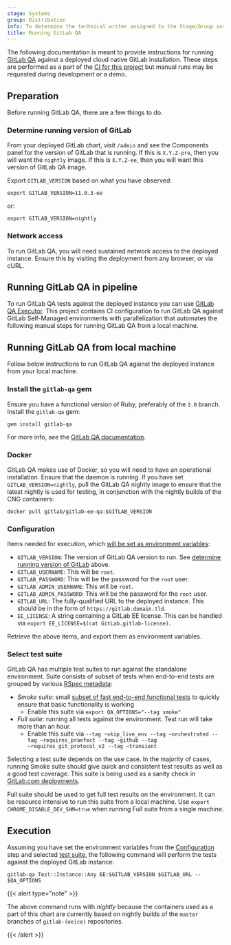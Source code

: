 ```yaml
---
stage: Systems
group: Distribution
info: To determine the technical writer assigned to the Stage/Group associated with this page, see https://handbook.gitlab.com/handbook/product/ux/technical-writing/#assignments
title: Running GitLab QA
---
```


The following documentation is meant to provide instructions for running
[GitLab QA](https://gitlab.com/gitlab-org/gitlab-qa) against a deployed cloud
native GitLab installation. These steps are performed as a part of the
[CI for this project](https://gitlab.com/gitlab-org/charts/gitlab/tree/master/.gitlab-ci.yml)
but manual runs may be requested during development or a demo.

## Preparation

Before running GitLab QA, there are a few things to do.

### Determine running version of GitLab

From your deployed GitLab chart, visit `/admin` and see the Components panel
for the version of GitLab that is running. If this is `X.Y.Z-pre`, then you
will want the `nightly` image. If this is `X.Y.Z-ee`, then you will want this
version of GitLab QA image.

Export `GITLAB_VERSION` based on what you have observed:

```shell
export GITLAB_VERSION=11.0.3-ee
```

or:

```shell
export GITLAB_VERSION=nightly
```

### Network access

To run GitLab QA, you will need sustained network access to the deployed instance.
Ensure this by visiting the deployment from any browser, or via cURL.

## Running GitLab QA in pipeline

To run GitLab QA tests against the deployed instance you can use [GitLab QA Executor](https://gitlab.com/gitlab-org/quality/gitlab-qa-executor). This project contains CI configuration to run GitLab QA against GitLab Self-Managed environments with parallelization that automates the following manual steps for running GitLab QA from a local machine.

## Running GitLab QA from local machine

Follow below instructions to run GitLab QA against the deployed instance
from your local machine.

### Install the `gitlab-qa` gem

Ensure you have a functional version of Ruby, preferably of the `3.0` branch.
Install the `gitlab-qa` gem:

```shell
gem install gitlab-qa
```

For more info, see the [GitLab QA documentation](https://gitlab.com/gitlab-org/gitlab-qa#how-can-you-use-it).

### Docker

GitLab QA makes use of Docker, so you will need to have an operational
installation. Ensure that the daemon is running. If you have set `GITLAB_VERSION=nightly`,
pull the GitLab QA nightly image to ensure that the latest nightly is used for
testing, in conjunction with the nightly builds of the CNG containers:

```shell
docker pull gitlab/gitlab-ee-qa:$GITLAB_VERSION
```

### Configuration

Items needed for execution, which
[will be set as environment variables](https://gitlab.com/gitlab-org/gitlab-qa#supported-environment-variables):

- `GITLAB_VERSION`: The version of GitLab QA version to run. See [determine running version of GitLab](#determine-running-version-of-gitlab) above.
- `GITLAB_USERNAME`: This will be `root`.
- `GITLAB_PASSWORD`: This will be the password for the `root` user.
- `GITLAB_ADMIN_USERNAME`: This will be `root`.
- `GITLAB_ADMIN_PASSWORD`: This will be the password for the `root` user.
- `GITLAB_URL`: The fully-qualified URL to the deployed instance. This should be
  in the form of `https://gitlab.domain.tld`.
- `EE_LICENSE`: A string containing a GitLab EE license. This can be handled
  via `export EE_LICENSE=$(cat GitLab.gitlab-license)`.

Retrieve the above items, and export them as environment variables.

### Select test suite

GitLab QA has multiple test suites to run against the standalone environment. Suite consists of subset of tests
when end-to-end tests are grouped by various [RSpec metadata](https://docs.gitlab.com/development/testing_guide/end_to_end/rspec_metadata_tests/):

- _Smoke suite_: small [subset of fast end-to-end functional tests](https://docs.gitlab.com/development/testing_guide/smoke/)
to quickly ensure that basic functionality is working
  - Enable this suite via `export QA_OPTIONS="--tag smoke"`
- _Full suite_: running all tests against the environment. Test run will take more than an hour.
  - Enable this suite via `--tag ~skip_live_env --tag ~orchestrated --tag ~requires_praefect --tag ~github --tag ~requires_git_protocol_v2 --tag ~transient`

Selecting a test suite depends on the use case. In the majority of cases, running
Smoke suite should give quick and consistent test results
as well as a good test coverage. This suite is being used as a sanity
check in [GitLab.com deployments](https://handbook.gitlab.com/handbook/engineering/deployments-and-releases/deployments/#gitlabcom-deployments-process).

Full suite should be used to get full test results on the environment. It can be resource
intensive to run this suite from a local machine. Use `export CHROME_DISABLE_DEV_SHM=true`
when running Full suite from a single machine.

## Execution

Assuming you have set the environment variables from the
[Configuration](#configuration) step and selected [test suite](#select-test-suite),
the following command will perform the tests against the deployed GitLab instance:

```shell
gitlab-qa Test::Instance::Any EE:$GITLAB_VERSION $GITLAB_URL -- $QA_OPTIONS
```

{{< alert type="note" >}}

The above command runs with _nightly_ because the containers used as a
part of this chart are currently based on nightly builds of the `master` branches
of `gitlab-(ee|ce)` repositories.

{{< /alert >}}
